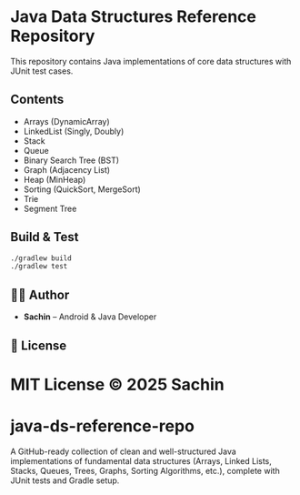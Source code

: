 # Java Data Structures Reference Repository

This repository contains Java implementations of core data structures with JUnit test cases.

## Contents
- Arrays (DynamicArray)
- LinkedList (Singly, Doubly)
- Stack
- Queue
- Binary Search Tree (BST)
- Graph (Adjacency List)
- Heap (MinHeap)
- Sorting (QuickSort, MergeSort)
- Trie
- Segment Tree

## Build & Test
```bash
./gradlew build
./gradlew test
```

## 👨‍💻 Author
- **Sachin** – Android & Java Developer

## 📜 License
MIT License © 2025 Sachin
=======
# java-ds-reference-repo
A GitHub-ready collection of clean and well-structured Java implementations of fundamental data structures (Arrays, Linked Lists, Stacks, Queues, Trees, Graphs, Sorting Algorithms, etc.), complete with JUnit tests and Gradle setup.